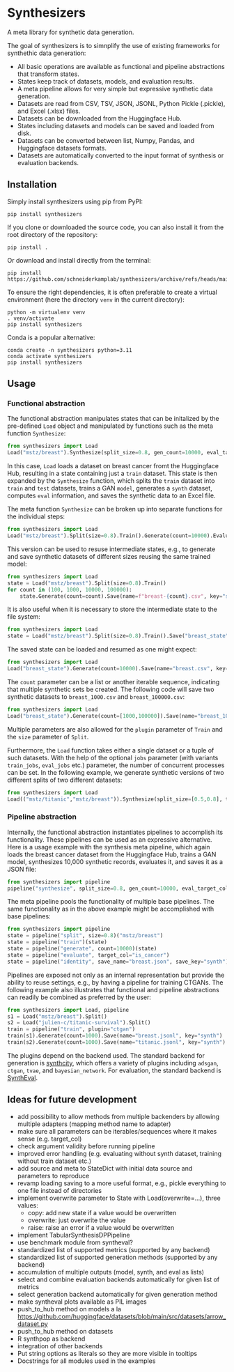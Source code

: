 # Synthesizers
A meta library for synthetic data generation.

The goal of synthesizers is to simnplify the use of existing frameworks for synthethic data generation:
* All basic operations are available as functional and pipeline abstractions that transform states.
* States keep track of datasets, models, and evaluation results.
* A meta pipeline allows for very simple but expressive synthetic data generation.
* Datasets are read from CSV, TSV, JSON, JSONL, Python Pickle (.pickle), and Excel (.xlsx) files.
* Datasets can be downloaded from the Huggingface Hub.
* States including datasets and models can be saved and loaded from disk.
* Datasets can be converted between list, Numpy, Pandas, and Huggingface datasets formats.
* Datasets are automatically converted to the input format of synthesis or evaluation backends.

## Installation

Simply install synthesizers using pip from PyPI:
```
pip install synthesizers
```
If you clone or downloaded the source code, you can also install it from the root directory of the repository:
```
pip install .
```
Or download and install directly from the terminal:
```
pip install https://github.com/schneiderkamplab/synthesizers/archive/refs/heads/main.zip
```

To ensure the right dependencies, it is often preferable to create a virtual environment (here the directory `venv` in the current directory):
```
python -m virtualenv venv
. venv/activate
pip install synthesizers
```

Conda is a popular alternative:
```
conda create -n synthesizers python=3.11
conda activate synthesizers
pip install synthesizers
```

## Usage

### Functional abstraction

The functional abstraction manipulates states that can be initalized by the pre-defined `Load` object and manipulated by functions such as the meta function `Synthesize`:
```python
from synthesizers import Load
Load("mstz/breast").Synthesize(split_size=0.8, gen_count=10000, eval_target_col="is_cancer", save_name="breast.xlsx", save_key="synth")
```
In this case, `Load` loads a dataset on breast cancer fromt the Huggingface Hub, resulting in a state containing just a `train` dataset. This state is then expanded by the `Synthesize` function, which splits the `train` dataset into `train` and `test` datasets, trains a GAN `model`, generates a `synth` dataset, computes `eval` information, and saves the synthetic data to an Excel file.

The meta function `Synthesize` can be broken up into separate functions for the individual steps:
```python
from synthesizers import Load
Load("mstz/breast").Split(size=0.8).Train().Generate(count=10000).Evaluate(target_col="is_cancer").Save(name="breast.xlsx", key="synth")
```
This version can be used to resuse intermediate states, e.g., to generate and save synthetic datasets of different sizes reusing the same trained model:
```python
from synthesizers import Load
state = Load("mstz/breast").Split(size=0.8).Train()
for count in (100, 1000, 10000, 100000):
    state.Generate(count=count).Save(name=f"breast-{count}.csv", key="synth")
```
It is also useful when it is necessary to store the intermediate state to the file system:
```python
from synthesizers import Load
state = Load("mstz/breast").Split(size=0.8).Train().Save("breast_state")
```
The saved state can be loaded and resumed as one might expect:
```python
from synthesizers import Load
Load("breast_state").Generate(count=10000).Save(name="breast.csv", key="synth")
```
The `count` parameter can be a list or another iterable sequence, indicating that multiple synthetic sets be created. The following code will save two synthetic datasets to `breast_1000.csv` and `breast_100000.csv`:
```python
from synthesizers import Load
Load("breast_state").Generate(count=[1000,100000]).Save(name="breast_1000.csv", index=0, key="synth").Save(name="breast_100000.csv", index=1, key="synth")
```
Multiple parameters are also allowed for the `plugin` parameter of `Train` and the `size` parameter of `Split`.

Furthermore, the `Load` function takes either a single dataset or a tuple of such datasets. With the help of the optional `jobs` parameter (with variants `train_jobs`, `eval_jobs` etc.) parameter, the number of concurrent processes can be set. In the following example, we generate synthetic versions of two different splits of two different datasets:
```python
from synthesizers import Load
Load(("mstz/titanic","mstz/breast")).Synthesize(split_size=[0.5,0.8], train_jobs=4, do_eval=False).Save("mstz")
```


### Pipeline abstraction

Internally, the functional abstraction instantiates pipelines to accomplish its functionality. These pipelines can be used as an expressive alternative. Here is a usage example with the synthesis meta pipeline, which again loads the breast cancer dataset from the Huggingface Hub, trains a GAN model, synthesizes 10,000 synthetic records, evaluates it, and saves it as a JSON file:
```python
from synthesizers import pipeline
pipeline("synthesize", split_size=0.8, gen_count=10000, eval_target_col="is_cancer", save_name="breast.json", save_key="synth")("mstz/breast")
```

The meta pipeline pools the functionality of multiple base pipelines. The same functionality as in the above example might be accomplished with base pipelines:
```python
from synthesizers import pipeline
state = pipeline("split", size=0.8)("mstz/breast")
state = pipeline("train")(state)
state = pipeline("generate", count=10000)(state)
state = pipeline("evaluate", target_col="is_cancer")
state = pipeline("identity", save_name="breast.json", save_key="synth")
```

Pipelines are exposed not only as an internal representation but provide the ability to reuse settings, e.g., by having a pipeline for training CTGANs. The following example also illustrates that functional and pipeline abstractions can readily be combined as preferred by the user:
```python
from synthesizers import Load, pipeline
s1 = Load("mstz/breast").Split()
s2 = Load("julien-c/titanic-survival").Split()
train = pipeline("train", plugin="ctgan")
train(s1).Generate(count=1000).Save(name="breast.jsonl", key="synth")
train(s2).Generate(count=1000).Save(name="titanic.jsonl", key="synth")
```

The plugins depend on the backend used. The standard backend for generation is [synthcity](https://github.com/vanderschaarlab/synthcity), which offers a variety of plugins including `adsgan`, `ctgan`, `tvae`, and `bayesian_network`.
For evaluation, the standard backend is [SynthEval](https://github.com/schneiderkamplab/syntheval).

## Ideas for future development
* add possibility to allow methods from multiple backenders by allowing multiple adapters (mapping method name to adapter)
* make sure all parameters can be iterables/sequences where it makes sense (e.g. target_col)
* check argument validity before running pipeline
* improved error handling (e.g. evaluating without synth dataset, training without train dataset etc.)
* add source and meta to StateDict with initial data source and parameters to reproduce
* revamp loading saving to a more useful format, e.g., pickle everything to one file instead of directories
* implement overwrite parameter to State with Load(overwrite=...), three values:
  - copy: add new state if a value would be overwritten
  - overwrite: just overwrite the value
  - raise: raise an error if a value would be overwritten
* implement TabularSynthesisDPPipeline
* use benchmark module from syntheval?
* standardized list of supported metrics (supported by any backend)
* standardized list of supported generation methods (supported by any backend)
* accumulation of multiple outputs (model, synth, and eval as lists)
* select and combine evaluation backends automatically for given list of metrics
* select generation backend automatically for given generation method
* make syntheval plots available as PIL images
* push_to_hub method on models a la https://github.com/huggingface/datasets/blob/main/src/datasets/arrow_dataset.py
* push_to_hub method on datasets
* R synthpop as backend
* integration of other backends
* Put string options as literals so they are more visible in tooltips
* Docstrings for all modules used in the examples

